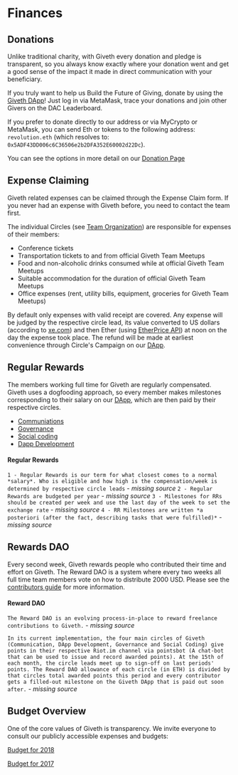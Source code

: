 # Finances

## <a name="donations">Donations</a>

Unlike traditional charity, with Giveth every donation and pledge is transparent, so you always know exactly where your donation went and get a good sense of the impact it made in direct communication with your beneficiary.

If you truly want to help us Build the Future of Giving, donate by using the [Giveth DApp](https://beta.giveth.io/)! Just log in via MetaMask, trace your donations and join other Givers on the DAC Leaderboard. 

If you prefer to donate directly to our address or via MyCrypto or MetaMask, you can send Eth or tokens to the following address:
```revolution.eth``` (which resolves to: ```0x5ADF43DD006c6C36506e2b2DFA352E60002d22Dc```).

You can see the options in more detail on our [Donation Page](https://giveth.io/donate)


## <a name="finances_expenses">Expense Claiming</a>

Giveth related expenses can be claimed through the Expense Claim form. If you never had an expense with Giveth before, you need to contact the team first.

The individual Circles (see [Team Organization](../dac/team-organisation/)) are responsible for expenses of their members:

- Conference tickets
- Transportation tickets to and from official Giveth Team Meetups
- Food and non-alcoholic drinks consumed while at official Giveth Team Meetups
- Suitable accommodation for the duration of official Giveth Team Meetups
- Office expenses (rent,  utility bills, equipment, groceries for Giveth Team Meetups)

By default only expenses with valid receipt are covered. Any expense will be judged by the respective circle lead, its value converted to US dollars (according to [xe.com](http://www.xe.com)) and then Ether (using [EtherPrice API](https://etherchain.org/documentation/api/)) at noon on the day the expense took place. The refund will be made at earliest convenience through Circle's Campaign on our [DApp](https://alpha.giveth.io/).

## <a name="finances_regular">Regular Rewards</a>

The members working full time for Giveth are regularly compensated. Giveth uses a dogfooding approach, so every member makes milestones corresponding to their salary on our [DApp](https://beta.giveth.io/dacs/5b37da13a239ac21b383d4da), which are then paid by their respective circles.

* [Communiations](https://beta.giveth.io/campaigns/5b3789513a65c31e4e4e8328)
* [Governance](https://beta.giveth.io/campaigns/5b37e5caa239ac21b383d4dd)
* [Social coding](https://beta.giveth.io/campaigns/5b3b3a34329bc64ae74d13cd)
* [Dapp Development](https://beta.giveth.io/campaigns/5b39d45e14cec916d00dab20)

#### Regular Rewards
```1 - Regular Rewards is our term for what closest comes to a normal *salary*. Who is eligible and how high is the compensation/week is determined by respective circle leads``` - *missing source*
```2 - Regular Rewards are budgeted per year``` - *missing source*
```3 - Milestones for RRs should be created per week and use the last day of the week to set the exchange rate``` - *missing source*
```4 - RR Milestones are written *a posteriori (after the fact, describing tasks that were fulfilled)*``` - *missing source*

## <a name="finances_reward_dao">Rewards DAO</a>

Every second week, Giveth rewards people who contributed their time and effort on Giveth. The Reward DAO is a system where every two weeks all full time team members vote on how to distribute 2000 USD. Please see the [contributors guide](../dac/contributors-guide/) for more information.

#### Reward DAO
```The Reward DAO is an evolving process-in-place to reward freelance contributions to Giveth.``` - *missing source*

```In its current implementation, the four main circles of Giveth (Communication, DApp Development, Governance and Social Coding) give points in their respective Riot.im channel via pointsbot (A chat-bot that can be used to issue and record awarded points). At the 15th of each month, the circle leads meet up to sign-off on last periods' points. The Reward DAO allowance of each circle (in ETH) is divided by that circles total awarded points this period and every contributor gets a filled-out milestone on the Giveth DApp that is paid out soon after.``` - *missing source*



## <a name="finances_budget">Budget Overview</a>
One of the core values of Giveth is transparency. We invite everyone to consult our publicly accessible expenses and budgets:

 [Budget for 2018](https://docs.google.com/spreadsheets/d/1Qg7OiQ42jmsW3HCgtGA-v5NfxMEAR5SMo_oc7AtEqTE/edit?usp=sharing)

 [Budget for 2017](https://docs.google.com/spreadsheets/d/1Qg7OiQ42jmsW3HCgtGA-v5NfxMEAR5SMo_oc7AtEqTE/edit?usp=sharing)
